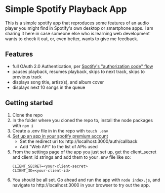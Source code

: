# Simple Spotify Playback App

This is a simple spotify app that reproduces some features of an audio player you might find in Spotify's own desktop or smartphone apps.
I am sharing it here in case someone else who is learning web development wants to check it out, or, even better, wants to give me feedback.

## Features

- full OAuth 2.0 Authentication, per [Spotify's "authorization code" flow](https://developer.spotify.com/documentation/web-api/tutorials/code-flow)
- pauses playback, resumes playback, skips to next track, skips to previous track
- displays song title, artist(s), and album cover
- displays next 10 songs in the queue

## Getting started

1. Clone the repo
2. In the folder where you cloned the repo to, install the node packages with `npm i`
3. Create a .env file in in the repo with `touch .env`
4. [Set up an app in your spotify premium account](https://developer.spotify.com/documentation/web-api/tutorials/getting-started#create-an-app) 
    - Set the redirect uri to: http://localhost:3000/auth/callback
    - Add "Web API" to the list of APIs used
5. From the settings page of the app you just set up, get the client_secret and client_id strings and add them to your .env file like so:
    ```
    CLIENT_SECRET=<your-client-secret>
    CLIENT_ID=<your-client-id>
    ```
6. You should be all set. Go ahead and run the app with `node index.js`, and navigate to http://localhost:3000 in your browser to try out the app.
